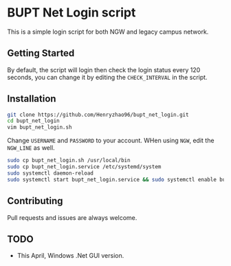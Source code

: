 # BUPT Net Login script

This is a simple login script for both NGW and legacy campus network.

## Getting Started

By default, the script will login then check the login status every 120 seconds, 
you can change it by editing the `CHECK_INTERVAL` in the script.

## Installation

```sh
git clone https://github.com/Henryzhao96/bupt_net_login.git
cd bupt_net_login
vim bupt_net_login.sh
```

Change `USERNAME` and `PASSWORD` to your account.
WHen using `NGW`, edit the `NGW_LINE` as well.

```sh
sudo cp bupt_net_login.sh /usr/local/bin
sudo cp bupt_net_login.service /etc/systemd/system
sudo systemctl daemon-reload
sudo systemctl start bupt_net_login.service && sudo systemctl enable bupt_net_login.service
```

## Contributing

Pull requests and issues are always welcome.

## TODO

- This April, Windows .Net GUI version.
